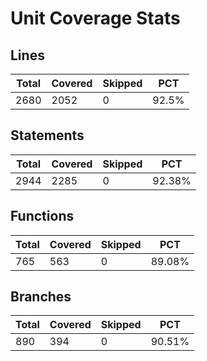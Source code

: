 # Unit Coverage Stats

## Lines

| Total | Covered | Skipped | PCT   |
| ----- | ------- | ------- | ----- |
| 2680  | 2052    | 0       | 92.5% |

## Statements

| Total | Covered | Skipped | PCT    |
| ----- | ------- | ------- | ------ |
| 2944  | 2285    | 0       | 92.38% |

## Functions

| Total | Covered | Skipped | PCT    |
| ----- | ------- | ------- | ------ |
| 765   | 563     | 0       | 89.08% |

## Branches

| Total | Covered | Skipped | PCT    |
| ----- | ------- | ------- | ------ |
| 890   | 394     | 0       | 90.51% |
